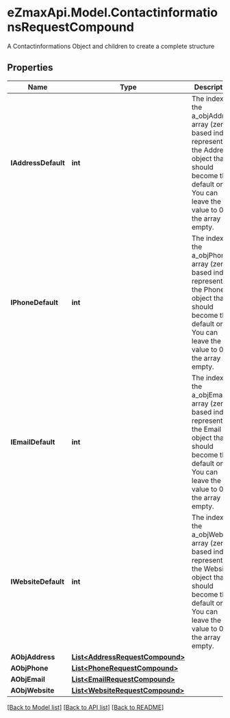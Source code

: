 # eZmaxApi.Model.ContactinformationsRequestCompound
A Contactinformations Object and children to create a complete structure

## Properties

Name | Type | Description | Notes
------------ | ------------- | ------------- | -------------
**IAddressDefault** | **int** | The index in the a_objAddress array (zero based index) representing the Address object that should become the default one.  You can leave the value to 0 if the array is empty. | 
**IPhoneDefault** | **int** | The index in the a_objPhone array (zero based index) representing the Phone object that should become the default one.  You can leave the value to 0 if the array is empty. | 
**IEmailDefault** | **int** | The index in the a_objEmail array (zero based index) representing the Email object that should become the default one.  You can leave the value to 0 if the array is empty. | 
**IWebsiteDefault** | **int** | The index in the a_objWebsite array (zero based index) representing the Website object that should become the default one.  You can leave the value to 0 if the array is empty. | 
**AObjAddress** | [**List&lt;AddressRequestCompound&gt;**](AddressRequestCompound.md) |  | 
**AObjPhone** | [**List&lt;PhoneRequestCompound&gt;**](PhoneRequestCompound.md) |  | 
**AObjEmail** | [**List&lt;EmailRequestCompound&gt;**](EmailRequestCompound.md) |  | 
**AObjWebsite** | [**List&lt;WebsiteRequestCompound&gt;**](WebsiteRequestCompound.md) |  | 

[[Back to Model list]](../README.md#documentation-for-models) [[Back to API list]](../README.md#documentation-for-api-endpoints) [[Back to README]](../README.md)

